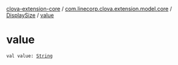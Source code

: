 [clova-extension-core](../../index.md) / [com.linecorp.clova.extension.model.core](../index.md) / [DisplaySize](index.md) / [value](./value.md)

# value

`val value: `[`String`](https://kotlinlang.org/api/latest/jvm/stdlib/kotlin/-string/index.html)